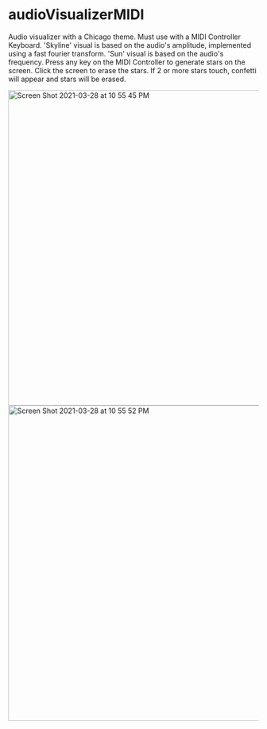 # audioVisualizerMIDI


Audio visualizer with a Chicago theme. Must use with a MIDI Controller Keyboard. 'Skyline' visual is based on the audio's amplitude, implemented using a fast fourier transform. 'Sun' visual is based on the audio's frequency. Press any key on the MIDI Controller to generate stars on the screen. Click the screen to erase the stars. If 2 or more stars touch, confetti will appear and stars will be erased.

<img width="634" alt="Screen Shot 2021-03-28 at 10 55 45 PM" src="https://user-images.githubusercontent.com/76419040/112785917-b418b680-901a-11eb-9457-2bba419ec912.png">
<img width="634" alt="Screen Shot 2021-03-28 at 10 55 52 PM" src="https://user-images.githubusercontent.com/76419040/112785920-b67b1080-901a-11eb-8386-8db8d60600db.png">
